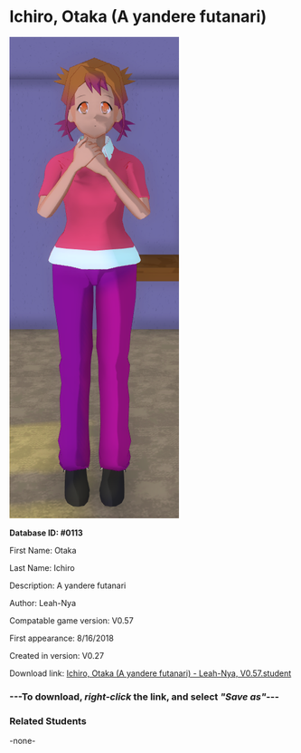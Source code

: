 # Ichiro, Otaka (A yandere futanari)

<img src="../../Files/Images/Ichiro, Otaka (A yandere futanari).png" title="Ichiro, Otaka (A yandere futanari) - Leah-Nya, V0.57">

**Database ID: #0113**

First Name: Otaka

Last Name: Ichiro

Description: A yandere futanari

Author: Leah-Nya

Compatable game version: V0.57

First appearance: 8/16/2018

Created in version: V0.27

Download link: <a href="https://raw.githubusercontent.com/Arbiter1223/Daigaku-Gurashi-Custom-Students/master/Files/Student%20Files/Ichiro%2C%20Otaka%20(A%20yandere%20futanari)%20-%20Leah-Nya%2C%20V0.57.student">Ichiro, Otaka (A yandere futanari) - Leah-Nya, V0.57.student</a>

### ---**To download, _right-click_ the link, and select _"Save as"_**---

### Related Students

-none-
